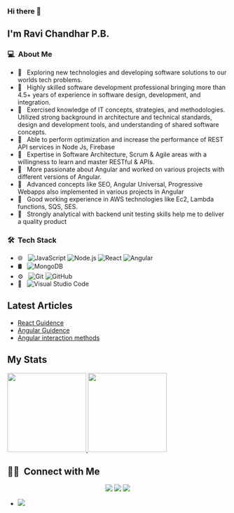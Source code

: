 ### Hi there 👋

## I'm Ravi Chandhar P.B.

### 💻 &nbsp;About Me 

- 🤔 &nbsp; Exploring new technologies and developing software solutions to our worlds tech problems.
- 🤔 &nbsp; Highly skilled software development professional bringing more than 4.5+ years of experience in software design, development, and integration.
- 🤔 &nbsp; Exercised knowledge of IT concepts, strategies, and methodologies. Utilized strong background in architecture and technical standards, design and development tools, and understanding of shared software concepts.
- 🤔 &nbsp; Able to perform optimization and increase the performance of REST API services in Node Js, Firebase 
- 🤔 &nbsp; Expertise in Software Architecture, Scrum & Agile areas with a willingness to learn and master RESTful & APIs.
- 🤔 &nbsp; More passionate about Angular and worked on various projects with different versions of Angular.
- 🤔 &nbsp; Advanced concepts like SEO, Angular Universal, Progressive Webapps also implemented in various projects in Angular
- 🤔 &nbsp; Good working experience in AWS technologies like Ec2, Lambda functions, SQS, SES.
- 🤔 &nbsp; Strongly analytical with backend unit testing skills help me to deliver a quality product


### 🛠 &nbsp;Tech Stack

- 🌐 &nbsp;
  ![JavaScript](https://img.shields.io/badge/-JavaScript-333333?style=flat&logo=javascript)
  ![Node.js](https://img.shields.io/badge/-Node.js-333333?style=flat&logo=node.js)
  ![React](https://img.shields.io/badge/-React-333333?style=flat&logo=react)
  ![Angular]( https://img.shields.io/badge/-Angular-FF0000?style=flat&logo=angular)
- 🛢 &nbsp;
  ![MongoDB](https://img.shields.io/badge/-MongoDB-333333?style=flat&logo=mongodb)
- ⚙️ &nbsp;
  ![Git](https://img.shields.io/badge/-Git-333333?style=flat&logo=git)
  ![GitHub](https://img.shields.io/badge/-GitHub-333333?style=flat&logo=github)
- 🔧 &nbsp;
  ![Visual Studio Code](https://img.shields.io/badge/-Visual%20Studio%20Code-333333?style=flat&logo=visual-studio-code&logoColor=007ACC)


## Latest Articles
<!-- BLOG-POST-LIST:START -->
- [React Guidence](https://pbravichandhar-ivarstech.blogspot.com/2021/05/react-becoming-proficient-react-dev.html)
- [Angular Guidence](https://pbravichandhar-ivarstech.blogspot.com/2021/05/angular-becoming-proficient-angular-dev.html)
- [Angular interaction methods](https://pbravichandhar-ivarstech.blogspot.com/2021/04/angular-interaction-methods-for.html)
<!-- BLOG-POST-LIST:END -->

## My Stats
<p>
<a href="https://github.com/pbravichandhar">
  <img height="180em" src="https://github-readme-stats.vercel.app/api?username=pbravichandhar&show_icons=true&theme=radical" />
  <img height="180em" src="https://github-readme-stats-eight-theta.vercel.app/api/top-langs/?username=pbravichandhar&theme=radical&layout=compact" />
</a>
</p>


##  🤝🏻 &nbsp;Connect with Me

<p align="center">
<a href="https://pbravichandhar-ivarstech.blogspot.com/"><img src="https://img.shields.io/badge/-PB%20Ravi%20Chandhar-3423A6?style=flat-square&logo=Google-Chrome&logoColor=white"/></a>
<a href="https://www.linkedin.com/in/ravichandharpb"><img src="https://img.shields.io/badge/-Ravi%20Chandhar%20P.B-0077B5?style=flat-square&logo=Linkedin&logoColor=white"/></a>
<a href="mailto:ravifabulous471@gmail.com"><img src="https://img.shields.io/badge/-ravifabulous471@gmail.com-D14836?style=flat-square&logo=Gmail&logoColor=white"/></a>

- ![](https://komarev.com/ghpvc/?username=pbravichandhar&color=brightgreen&label=PROFILE+VIEWS)

